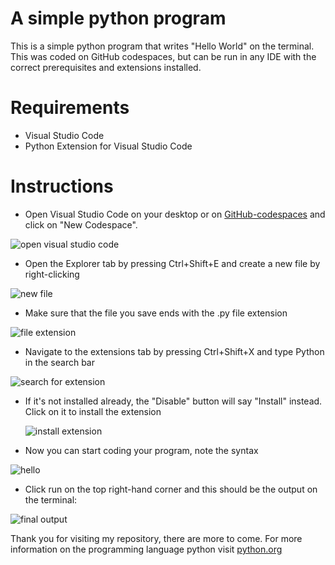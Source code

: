 # A simple python program
This is a simple python program that writes "Hello World" on the terminal. This was coded on GitHub codespaces, but can be run in any IDE with the correct prerequisites and extensions installed.

# Requirements
- Visual Studio Code
- Python Extension for Visual Studio Code

# Instructions
 - Open Visual Studio Code on your desktop or on [GitHub-codespaces](https://github.com/codespaces) and click on "New Codespace".

![open visual studio code](https://github.com/user-attachments/assets/1d304b52-63ae-4b50-9120-c19b6bcc12cb)

- Open the Explorer tab by pressing Ctrl+Shift+E and create a new file by right-clicking

![new file](https://github.com/user-attachments/assets/a3afc212-3c15-44df-9084-bfdcd238a3e9)

- Make sure that the file you save ends with the .py file extension

![file extension](https://github.com/user-attachments/assets/f44c8eec-63b3-4d45-9b3e-8d5ad45865bc)

- Navigate to the extensions tab by pressing Ctrl+Shift+X and type Python in the search bar

![search for extension](https://github.com/user-attachments/assets/ad61fa56-ae92-4cb1-b3d8-e445e5bead8e)

- If it's not installed already, the "Disable" button will say "Install" instead. Click on it to install the extension

  ![install extension](https://github.com/user-attachments/assets/269e4f14-862e-41a2-9e1d-e8ccc7f83d8d)

- Now you can start coding your program, note the syntax

![hello](https://github.com/user-attachments/assets/ad4da9e4-a515-4a63-9913-751e2d5de9fa)

- Click run on the top right-hand corner and this should be the output on the terminal:

![final output](https://github.com/user-attachments/assets/1f469686-0774-4d49-89bc-82ce63e5a5ab)

Thank you for visiting my repository, there are more to come. For more information on the programming language python visit [python.org](https://www.python.org/)
